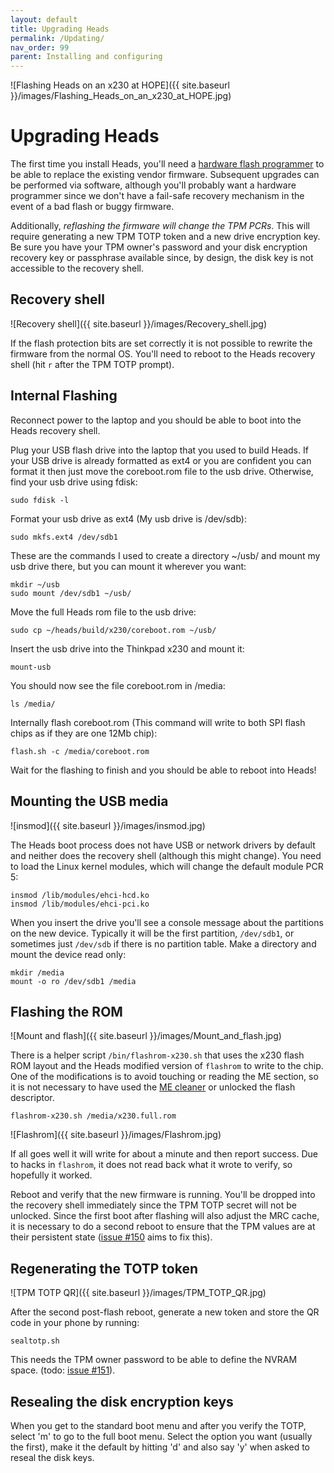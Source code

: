```yaml
---
layout: default
title: Upgrading Heads
permalink: /Updating/
nav_order: 99
parent: Installing and configuring
---
```


![Flashing Heads on an x230 at HOPE]({{ site.baseurl }}/images/Flashing_Heads_on_an_x230_at_HOPE.jpg)

Upgrading Heads
===

The first time you install Heads, you'll need a
[hardware flash programmer](https://trmm.net/SPI_flash) to be able to
replace the existing vendor firmware.  Subsequent upgrades can be
performed via software, although you'll probably want a hardware programmer
since we don't have a fail-safe recovery mechanism in the event of
a bad flash or buggy firmware.

Additionally, *reflashing the firmware will change the TPM PCRs*.
This will require generating a new TPM TOTP token and a new drive
encryption key.  Be sure you have your TPM owner's password and your
disk encryption recovery key or passphrase available since, by design,
the disk key is not accessible to the recovery shell.

Recovery shell
---

![Recovery shell]({{ site.baseurl }}/images/Recovery_shell.jpg)

If the flash protection bits are set correctly it is not possible to
rewrite the firmware from the normal OS.  You'll need to reboot
to the Heads recovery shell (hit `r` after the TPM TOTP prompt).

Internal Flashing
---

Reconnect power to the laptop and you should be able to boot into the Heads
 recovery shell.

Plug your USB flash drive into the laptop that you used to build Heads. If your
 USB drive is already formatted as ext4 or you are confident you can format it
 then just move the coreboot.rom file to the usb drive. Otherwise, find your usb
 drive using fdisk:

```shell
sudo fdisk -l
```

Format your usb drive as ext4 (My usb drive is /dev/sdb):

```shell
sudo mkfs.ext4 /dev/sdb1
```

These are the commands I used to create a directory ~/usb/ and mount my usb
 drive there, but you can mount it wherever you want:

```shell
mkdir ~/usb
sudo mount /dev/sdb1 ~/usb/
```

Move the full Heads rom file to the usb drive:

```shell
sudo cp ~/heads/build/x230/coreboot.rom ~/usb/
```

Insert the usb drive into the Thinkpad x230 and mount it:

```shell
mount-usb
```

You should now see the file coreboot.rom in /media:

```shell
ls /media/
```

Internally flash coreboot.rom (This command will write to both SPI flash chips
  as if they are one 12Mb chip):

```shell
flash.sh -c /media/coreboot.rom
```

Wait for the flashing to finish and you should be able to reboot into Heads!

Mounting the USB media
---

![insmod]({{ site.baseurl }}/images/insmod.jpg)

The Heads boot process does not have USB or network drivers by default
and neither does the recovery shell (although this might change).
You need to load the Linux kernel modules, which will change the
default module PCR 5:

```shell
insmod /lib/modules/ehci-hcd.ko
insmod /lib/modules/ehci-pci.ko
```

When you insert the drive you'll see a console message about the partitions
on the new device.  Typically it will be the first partition, `/dev/sdb1`,
or sometimes just `/dev/sdb` if there is no partition table.  Make a
directory and mount the device read only:

```shell
mkdir /media
mount -o ro /dev/sdb1 /media
```

Flashing the ROM
---

![Mount and flash]({{ site.baseurl }}/images/Mount_and_flash.jpg)

There is a helper script `/bin/flashrom-x230.sh` that uses the x230
flash ROM layout and the Heads modified version of `flashrom` to
write to the chip.  One of the modifications is to avoid touching or
reading the ME section, so it is not necessary to have used the
[ME cleaner](Clean-the-ME-firmware.md) or unlocked the flash descriptor.

```shell
flashrom-x230.sh /media/x230.full.rom
```

![Flashrom]({{ site.baseurl }}/images/Flashrom.jpg)

If all goes well it will write for about a minute and then report
success.  Due to hacks in `flashrom`, it does not read back what it
wrote to verify, so hopefully it worked.

Reboot and verify that the new firmware is running.  You'll be dropped
into the recovery shell immediately since the TPM TOTP secret will not
be unlocked.  Since the first boot after flashing will also adjust
the MRC cache, it is necessary to do a second reboot to ensure that
the TPM values are at their persistent state
([issue #150](https://github.com/osresearch/heads/issues/150) aims to fix this).

Regenerating the TOTP token
---

![TPM TOTP QR]({{ site.baseurl }}/images/TPM_TOTP_QR.jpg)

After the second post-flash reboot, generate a new token and store the
QR code in your phone by running:

```shell
sealtotp.sh
```

This needs the TPM owner password to be able to define the NVRAM space.
(todo: [issue #151](https://github.com/osresearch/heads/issues/151)).

Resealing the disk encryption keys
---

When you get to the standard boot menu and after you verify the TOTP, select 'm'
 to go to the full boot menu.  Select the option you want (usually the first),
 make it the default by hitting 'd' and also say 'y' when asked to reseal the
 disk keys.

